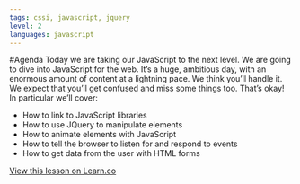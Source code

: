 ```yaml
---
tags: cssi, javascript, jquery
level: 2
languages: javascript
---
```

#Agenda
Today we are taking our JavaScript to the next level. We are going to dive into JavaScript for the web. It’s a huge, ambitious day, with an enormous amount of content at a lightning pace. We think you’ll handle it. We expect that you’ll get confused and miss some things too. That’s okay!
In particular we’ll cover:
+ How to link to JavaScript libraries
+ How to use JQuery to manipulate elements
+ How to animate elements with JavaScript
+ How to tell the browser to listen for and respond to events
+ How to get data from the user with HTML forms

<a href='https://learn.co/lessons/cssi-3.1-day-3-welcome' data-visibility='hidden'>View this lesson on Learn.co</a>
